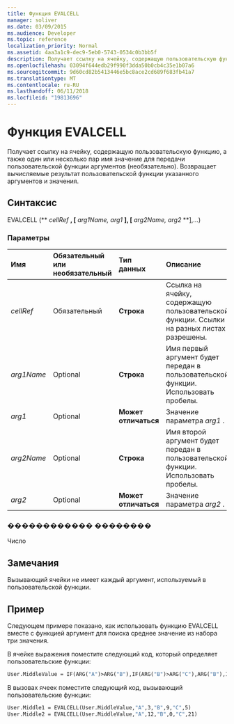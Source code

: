 ```yaml
---
title: Функция EVALCELL
manager: soliver
ms.date: 03/09/2015
ms.audience: Developer
ms.topic: reference
localization_priority: Normal
ms.assetid: 4aa3a1c9-dec9-5eb0-5743-0534c0b3bb5f
description: Получает ссылку на ячейку, содержащую пользовательскую функцию, а также один или несколько пар имя значение для передачи пользовательской функции аргументов (необязательно). Возвращает вычисляемые результат пользовательской функции указанного аргументов и значения.
ms.openlocfilehash: 03094f644edb29f990f3dda50b0cb4c35e1b07a6
ms.sourcegitcommit: 9d60cd82b5413446e5bc8ace2cd689f683fb41a7
ms.translationtype: MT
ms.contentlocale: ru-RU
ms.lasthandoff: 06/11/2018
ms.locfileid: "19813696"
---
```

# <a name="evalcell-function"></a>Функция EVALCELL

Получает ссылку на ячейку, содержащую пользовательскую функцию, а также один или несколько пар имя значение для передачи пользовательской функции аргументов (необязательно). Возвращает вычисляемые результат пользовательской функции указанного аргументов и значения.
  
## <a name="syntax"></a>Синтаксис

EVALCELL (** *cellRef* **, [** *arg1Name, arg1* **], [** *arg2Name, arg2* **],...) 
  
### <a name="parameters"></a>Параметры

|**Имя**|**Обязательный или необязательный**|**Тип данных**|**Описание**|
|:-----|:-----|:-----|:-----|
| _cellRef_ <br/> |Обязательный  <br/> |**Строка** <br/> |Ссылка на ячейку, содержащую пользовательской функции. Ссылки на разных листах разрешены.  <br/> |
| _arg1Name_ <br/> |Optional  <br/> |**Строка** <br/> |Имя первый аргумент будет передан в пользовательской функции. Использовать пробелы.  <br/> |
| _arg1_ <br/> |Optional  <br/> |**Может отличаться** <br/> |Значение параметра _arg1_ .  <br/> |
| _arg2Name_ <br/> |Optional  <br/> |**Строка** <br/> |Имя второй аргумент будет передан в пользовательской функции. Использовать пробелы.  <br/> |
| _arg2_ <br/> |Optional  <br/> |**Может отличаться** <br/> |Значение параметра _arg2_ .  <br/> |
   
### <a name="return-value"></a>������������ ��������

Число
  
## <a name="remarks"></a>Замечания

Вызывающий ячейки не имеет каждый аргумент, используемый в пользовательской функции. 
  
## <a name="example"></a>Пример

Следующем примере показано, как использовать функцию EVALCELL вместе с функцией аргумент для поиска среднее значение из набора три значения. 
  
В ячейке выражения поместите следующий код, который определяет пользовательские функции: 
  
```vb
User.MiddleValue = IF(ARG("A")>ARG("B"),IF(ARG("B")>ARG("C"),ARG("B"),IF(ARG("A")>ARG("C"),ARG("C"),ARG("A"))),IF(ARG("A")>ARG("C"),ARG("A"),IF(ARG("B")>ARG("C"),ARG("C"),ARG("B"))))
```

В вызовах ячеек поместите следующий код, вызывающий пользовательские функции:
  
```vb
User.Middle1 = EVALCELL(User.MiddleValue,"A",3,"B",9,"C",5) 
User.Middle2 = EVALCELL(User.MiddleValue,"A",12,"B",0,"C",21) 

```


